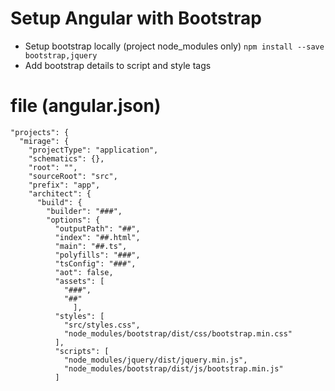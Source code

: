 # Setup Angular with Bootstrap

- Setup bootstrap locally (project node_modules only) `npm install --save bootstrap,jquery`
- Add bootstrap details to script and style tags

# file (angular.json)

```
"projects": {
  "mirage": {
    "projectType": "application",
    "schematics": {},
    "root": "",
    "sourceRoot": "src",
    "prefix": "app",
    "architect": {
      "build": {
        "builder": "###",
        "options": {
          "outputPath": "##",
          "index": "##.html",
          "main": "##.ts",
          "polyfills": "###",
          "tsConfig": "###",
          "aot": false,
          "assets": [
            "###",
            "##"
              ],
          "styles": [
            "src/styles.css",
            "node_modules/bootstrap/dist/css/bootstrap.min.css"
          ],
          "scripts": [
            "node_modules/jquery/dist/jquery.min.js",
            "node_modules/bootstrap/dist/js/bootstrap.min.js"
          ]
```
